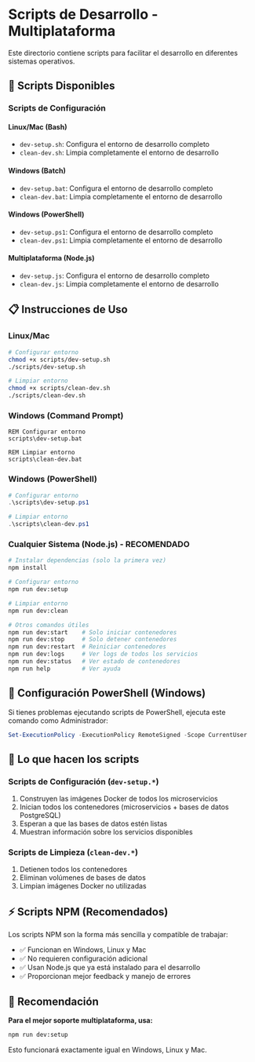 # Scripts de Desarrollo - Multiplataforma

Este directorio contiene scripts para facilitar el desarrollo en diferentes sistemas operativos.

## 🚀 Scripts Disponibles

### Scripts de Configuración

#### Linux/Mac (Bash)
- `dev-setup.sh`: Configura el entorno de desarrollo completo
- `clean-dev.sh`: Limpia completamente el entorno de desarrollo

#### Windows (Batch)
- `dev-setup.bat`: Configura el entorno de desarrollo completo
- `clean-dev.bat`: Limpia completamente el entorno de desarrollo

#### Windows (PowerShell)
- `dev-setup.ps1`: Configura el entorno de desarrollo completo
- `clean-dev.ps1`: Limpia completamente el entorno de desarrollo

#### Multiplataforma (Node.js)
- `dev-setup.js`: Configura el entorno de desarrollo completo
- `clean-dev.js`: Limpia completamente el entorno de desarrollo

## 📋 Instrucciones de Uso

### Linux/Mac

```bash
# Configurar entorno
chmod +x scripts/dev-setup.sh
./scripts/dev-setup.sh

# Limpiar entorno
chmod +x scripts/clean-dev.sh
./scripts/clean-dev.sh
```

### Windows (Command Prompt)

```batch
REM Configurar entorno
scripts\dev-setup.bat

REM Limpiar entorno
scripts\clean-dev.bat
```

### Windows (PowerShell)

```powershell
# Configurar entorno
.\scripts\dev-setup.ps1

# Limpiar entorno
.\scripts\clean-dev.ps1
```

### Cualquier Sistema (Node.js) - **RECOMENDADO**

```bash
# Instalar dependencias (solo la primera vez)
npm install

# Configurar entorno
npm run dev:setup

# Limpiar entorno
npm run dev:clean

# Otros comandos útiles
npm run dev:start    # Solo iniciar contenedores
npm run dev:stop     # Solo detener contenedores
npm run dev:restart  # Reiniciar contenedores
npm run dev:logs     # Ver logs de todos los servicios
npm run dev:status   # Ver estado de contenedores
npm run help         # Ver ayuda
```

## 🔧 Configuración PowerShell (Windows)

Si tienes problemas ejecutando scripts de PowerShell, ejecuta este comando como Administrador:

```powershell
Set-ExecutionPolicy -ExecutionPolicy RemoteSigned -Scope CurrentUser
```

## 📝 Lo que hacen los scripts

### Scripts de Configuración (`dev-setup.*`)
1. Construyen las imágenes Docker de todos los microservicios
2. Inician todos los contenedores (microservicios + bases de datos PostgreSQL)
3. Esperan a que las bases de datos estén listas
4. Muestran información sobre los servicios disponibles

### Scripts de Limpieza (`clean-dev.*`)
1. Detienen todos los contenedores
2. Eliminan volúmenes de bases de datos
3. Limpian imágenes Docker no utilizadas

## ⚡ Scripts NPM (Recomendados)

Los scripts NPM son la forma más sencilla y compatible de trabajar:

- ✅ Funcionan en Windows, Linux y Mac
- ✅ No requieren configuración adicional
- ✅ Usan Node.js que ya está instalado para el desarrollo
- ✅ Proporcionan mejor feedback y manejo de errores

## 🎯 Recomendación

**Para el mejor soporte multiplataforma, usa:**

```bash
npm run dev:setup
```

Esto funcionará exactamente igual en Windows, Linux y Mac. 